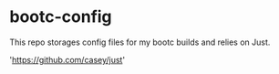 # bootc-config

This repo storages config files for my bootc builds and relies on Just.

'https://github.com/casey/just'
